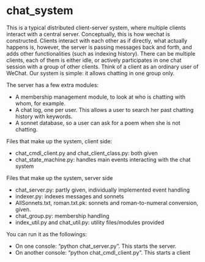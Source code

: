 # chat_system
This is a typical distributed client-server system, where multiple clients interact with a central server. Conceptually, this is how wechat is constructed. Clients interact with each other as if directly, what actually happens is, however, the server is passing messages back and forth, and adds other functionalities (such as indexing history). 
There can be multiple clients, each of them is either idle, or actively participates in one chat session with a group of other clients. Think of a client as an ordinary user of WeChat. Our system is simple: it allows chatting in one group only.

The server has a few extra modules:
- A membership management module, to look at who is chatting with whom, for example.
- A chat log, one per user. This allows a user to search her past chatting history with keywords. 
- A sonnet database, so a user can ask for a poem when she is not chatting. 

Files that make up the system, client side:
- chat_cmdl_client.py and chat_client_class.py: both given
- chat_state_machine.py: handles main events interacting with the chat system 

Files that make up the system, server side
- chat_server.py: partly given, individually implemented event handling
- indexer.py: indexes messages and sonnets
- AllSonnets.txt, roman.txt.pk: sonnets and roman-to-numeral conversion, given. 
- chat_group.py: membership handling 
- index_util.py and chat_util.py: utility files/modules provided 

You can run it as the followings:
- On one console: “python chat_server.py”. This starts the server. 
- On another console: “python chat_cmdl_client.py”. This starts a client
